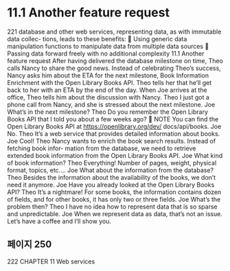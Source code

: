 # 11.1 Another feature request

221
database and other web services, representing data, as with immutable data collec-
tions, leads to these benefits:
 Using generic data manipulation functions to manipulate data from multiple
data sources
 Passing data forward freely with no additional complexity
11.1 Another feature request
After having delivered the database milestone on time, Theo calls Nancy to share the good
news. Instead of celebrating Theo’s success, Nancy asks him about the ETA for the next
milestone, Book Information Enrichment with the Open Library Books API. Theo tells her
that he’ll get back to her with an ETA by the end of the day. When Joe arrives at the office,
Theo tells him about the discussion with Nancy.
Theo I just got a phone call from Nancy, and she is stressed about the next milestone.
Joe What’s in the next milestone?
Theo Do you remember the Open Library Books API that I told you about a few
weeks ago?
 NOTE You can find the Open Library Books API at https://openlibrary.org/dev/
docs/api/books.
Joe No.
Theo It’s a web service that provides detailed information about books.
Joe Cool!
Theo Nancy wants to enrich the book search results. Instead of fetching book infor-
mation from the database, we need to retrieve extended book information
from the Open Library Books API.
Joe What kind of book information?
Theo Everything! Number of pages, weight, physical format, topics, etc....
Joe What about the information from the database?
Theo Besides the information about the availability of the books, we don’t need it
anymore.
Joe Have you already looked at the Open Library Books API?
Theo It’s a nightmare! For some books, the information contains dozen of fields,
and for other books, it has only two or three fields.
Joe What’s the problem then?
Theo I have no idea how to represent data that is so sparse and unpredictable.
Joe When we represent data as data, that’s not an issue. Let’s have a coffee and I’ll
show you.

## 페이지 250

222 CHAPTER 11 Web services